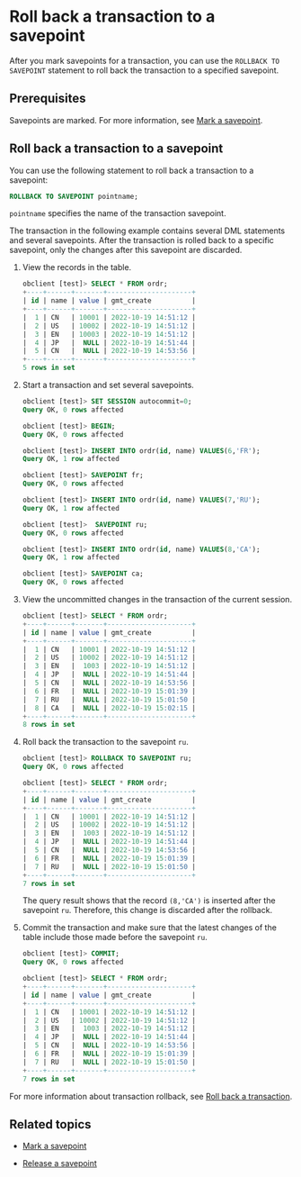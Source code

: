 # Roll back a transaction to a savepoint

After you mark savepoints for a transaction, you can use the `ROLLBACK TO SAVEPOINT` statement to roll back the transaction to a specified savepoint. 

## Prerequisites

Savepoints are marked. For more information, see [Mark a savepoint](1.mark-a-savepoint.md). 

## Roll back a transaction to a savepoint

You can use the following statement to roll back a transaction to a savepoint: 

```sql
ROLLBACK TO SAVEPOINT pointname;
```

`pointname` specifies the name of the transaction savepoint. 

The transaction in the following example contains several DML statements and several savepoints. After the transaction is rolled back to a specific savepoint, only the changes after this savepoint are discarded. 

1. View the records in the table. 

   ```sql
   obclient [test]> SELECT * FROM ordr;
   +----+------+-------+---------------------+
   | id | name | value | gmt_create          |
   +----+------+-------+---------------------+
   |  1 | CN   | 10001 | 2022-10-19 14:51:12 |
   |  2 | US   | 10002 | 2022-10-19 14:51:12 |
   |  3 | EN   | 10003 | 2022-10-19 14:51:12 |
   |  4 | JP   |  NULL | 2022-10-19 14:51:44 |
   |  5 | CN   |  NULL | 2022-10-19 14:53:56 |
   +----+------+-------+---------------------+
   5 rows in set
   ```

2. Start a transaction and set several savepoints. 

   ```sql
   obclient [test]> SET SESSION autocommit=0;
   Query OK, 0 rows affected

   obclient [test]> BEGIN;
   Query OK, 0 rows affected

   obclient [test]> INSERT INTO ordr(id, name) VALUES(6,'FR');
   Query OK, 1 row affected

   obclient [test]> SAVEPOINT fr;
   Query OK, 0 rows affected

   obclient [test]> INSERT INTO ordr(id, name) VALUES(7,'RU');
   Query OK, 1 row affected

   obclient [test]>  SAVEPOINT ru;
   Query OK, 0 rows affected

   obclient [test]> INSERT INTO ordr(id, name) VALUES(8,'CA');
   Query OK, 1 row affected

   obclient [test]> SAVEPOINT ca;
   Query OK, 0 rows affected
   ```

3. View the uncommitted changes in the transaction of the current session. 

   ```sql
   obclient [test]> SELECT * FROM ordr;
   +----+------+-------+---------------------+
   | id | name | value | gmt_create          |
   +----+------+-------+---------------------+
   |  1 | CN   | 10001 | 2022-10-19 14:51:12 |
   |  2 | US   | 10002 | 2022-10-19 14:51:12 |
   |  3 | EN   |  1003 | 2022-10-19 14:51:12 |
   |  4 | JP   |  NULL | 2022-10-19 14:51:44 |
   |  5 | CN   |  NULL | 2022-10-19 14:53:56 |
   |  6 | FR   |  NULL | 2022-10-19 15:01:39 |
   |  7 | RU   |  NULL | 2022-10-19 15:01:50 |
   |  8 | CA   |  NULL | 2022-10-19 15:02:15 |
   +----+------+-------+---------------------+
   8 rows in set
   ```

4. Roll back the transaction to the savepoint `ru`. 

   ```sql
   obclient [test]> ROLLBACK TO SAVEPOINT ru;
   Query OK, 0 rows affected

   obclient [test]> SELECT * FROM ordr;
   +----+------+-------+---------------------+
   | id | name | value | gmt_create          |
   +----+------+-------+---------------------+
   |  1 | CN   | 10001 | 2022-10-19 14:51:12 |
   |  2 | US   | 10002 | 2022-10-19 14:51:12 |
   |  3 | EN   |  1003 | 2022-10-19 14:51:12 |
   |  4 | JP   |  NULL | 2022-10-19 14:51:44 |
   |  5 | CN   |  NULL | 2022-10-19 14:53:56 |
   |  6 | FR   |  NULL | 2022-10-19 15:01:39 |
   |  7 | RU   |  NULL | 2022-10-19 15:01:50 |
   +----+------+-------+---------------------+
   7 rows in set
   ```

   The query result shows that the record `(8,'CA')` is inserted after the savepoint `ru`. Therefore, this change is discarded after the rollback. 

5. Commit the transaction and make sure that the latest changes of the table include those made before the savepoint `ru`. 

   ```sql
   obclient [test]> COMMIT;
   Query OK, 0 rows affected

   obclient [test]> SELECT * FROM ordr;
   +----+------+-------+---------------------+
   | id | name | value | gmt_create          |
   +----+------+-------+---------------------+
   |  1 | CN   | 10001 | 2022-10-19 14:51:12 |
   |  2 | US   | 10002 | 2022-10-19 14:51:12 |
   |  3 | EN   |  1003 | 2022-10-19 14:51:12 |
   |  4 | JP   |  NULL | 2022-10-19 14:51:44 |
   |  5 | CN   |  NULL | 2022-10-19 14:53:56 |
   |  6 | FR   |  NULL | 2022-10-19 15:01:39 |
   |  7 | RU   |  NULL | 2022-10-19 15:01:50 |
   +----+------+-------+---------------------+
   7 rows in set

   
   ```

For more information about transaction rollback, see [Roll back a transaction](../5.roll-back-transactions.md).

## Related topics

* [Mark a savepoint](1.mark-a-savepoint.md)

* [Release a savepoint](3.release-a-savepoint.md)
